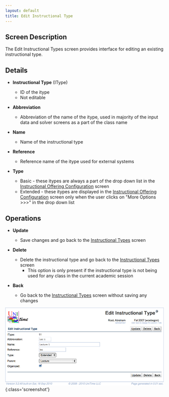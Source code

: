 ```yaml
---
layout: default
title: Edit Instructional Type
---
```



## Screen Description


 The Edit Instructional Types screen provides interface for editing an existing instructional type.

## Details

* **Instructional Type** (IType)
	* ID of the itype
	* Not editable

* **Abbreviation**
	* Abbreviation of the name of the itype, used in majority of the input data and solver screens as a part of the class name

* **Name**
	* Name of the instructional type

* **Reference**
	* Reference name of the itype used for external systems

* **Type**
	* Basic - these itypes are always a part of the drop down list in the [Instructional Offering Configuration](instructional-offering-configuration) screen
	* Extended - these itypes are displayed in the [Instructional Offering Configuration](instructional-offering-configuration) screen only when the user clicks on "More Options >>>" in the drop down list

## Operations

* **Update**
	* Save changes and go back to the [Instructional Types](instructional-types) screen

* **Delete**
	* Delete the instructional type and go back to the [Instructional Types](instructional-types) screen
		* This option is only present if the instructional type is not being used for any class in the current academic session

* **Back**
	* Go back to the [Instructional Types](instructional-types) screen without saving any changes


![Edit Instructional Type](images/edit-instructional-type-1.png){:class='screenshot'}
